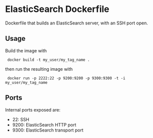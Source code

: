 # ElasticSearch Dockerfile

Dockerfile that builds an ElasticSearch server, with an SSH port open.

## Usage

Build the image with

     docker build -t my_user/my_tag_name .

then run the resulting image with

     docker run -p 2222:22 -p 9200:9200 -p 9300:9300 -t -i my_user/my_tag_name

## Ports

Internal ports exposed are:
* 22: SSH
* 9200: ElasticSearch HTTP port
* 9300: ElasticSearch transport port
